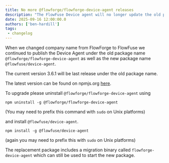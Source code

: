 ```yaml
---
title: No more @flowforge/flowforge-device-agent releases
description: "The FlowFuse Device agent will no longer update the old package name"
date: 2025-09-16 12:00:00.0
authors: ['ben-hardill']
tags:
 - changelog
---
```


When we changed company name from FlowForge to FlowFuse we continued to publish the Device Agent under the old package name `@flowforge/flowforge-device-agent` as well as the new package name `@flowfuse/device-agent`.

The current version 3.6.1 will be last release under the old package name.

The latest version can be found on npmjs.org [here](https://www.npmjs.com/package/@flowfuse/device-agent).

To upgrade please uninstall `@flowforge/flowforge-device-agent` using

```
npm uninstall -g @flowforge/flowforge-device-agent
```

(You may need to prefix this command with `sudo` on Unix platforms)

and install `@flowfuse/device-agent`.

```
npm install -g @flowfuse/device-agent
```

(again you may need to prefix this with `sudo` on Unix platforms)


The replacement package includes a migration binary called `flowforge-device-agent` which can still be used to start the new package.